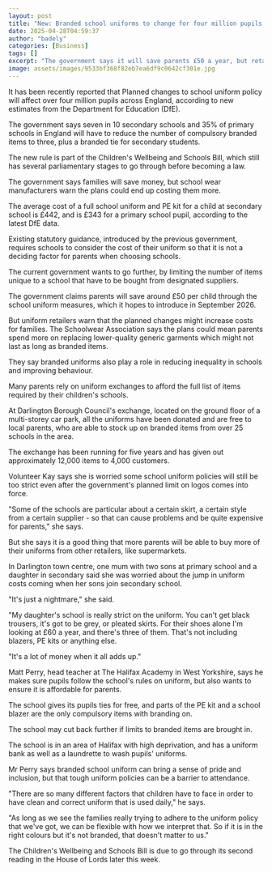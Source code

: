 ```yaml
---
layout: post
title: "New: Branded school uniforms to change for four million pupils under plans"
date: 2025-04-28T04:59:37
author: "badely"
categories: [Business]
tags: []
excerpt: "The government says it will save parents £50 a year, but retailers say it could end up costing more."
image: assets/images/9533bf368f82eb7ea6df9c0642cf301e.jpg
---
```


It has been recently reported that Planned changes to school uniform policy will affect over four million pupils across England, according to new estimates from the Department for Education (DfE).

The government says seven in 10 secondary schools and 35% of primary schools in England will have to reduce the number of compulsory branded items to three, plus a branded tie for secondary students.

The new rule is part of the Children's Wellbeing and Schools Bill, which still has several parliamentary stages to go through before becoming a law.

The government says families will save money, but school wear manufacturers warn the plans could end up costing them more.

The average cost of a full school uniform and PE kit for a child at secondary school is £442, and is £343 for a primary school pupil, according to the latest DfE data.

Existing statutory guidance, introduced by the previous government, requires schools to consider the cost of their uniform so that it is not a deciding factor for parents when choosing schools.

The current government wants to go further, by limiting the number of items unique to a school that have to be bought from designated suppliers.

The government claims parents will save around £50 per child through the school uniform measures, which it hopes to introduce in September 2026.

But uniform retailers warn that the planned changes might increase costs for families. The Schoolwear Association says the plans could mean parents spend more on replacing lower-quality generic garments which might not last as long as branded items. 

They say branded uniforms also play a role in reducing inequality in schools and improving behaviour.

Many parents rely on uniform exchanges to afford the full list of items required by their children's schools.

At Darlington Borough Council's exchange, located on the ground floor of a multi-storey car park, all the uniforms have been donated and are free to local parents, who are able to stock up on branded items from over 25 schools in the area.

The exchange has been running for five years and has given out approximately 12,000 items to 4,000 customers.

Volunteer Kay says she is worried some school uniform policies will still be too strict even after the government's planned limit on logos comes into force.

"Some of the schools are particular about a certain skirt, a certain style from a certain supplier - so that can cause problems and be quite expensive for parents," she says.

But she says it is a good thing that more parents will be able to buy more of their uniforms from other retailers, like supermarkets.

In Darlington town centre, one mum with two sons at primary school and a daughter in secondary said she was worried about the jump in uniform costs coming when her sons join secondary school.

"It's just a nightmare," she said.

"My daughter's school is really strict on the uniform. You can't get black trousers, it's got to be grey, or pleated skirts. For their shoes alone I'm looking at £60 a year, and there's three of them. That's not including blazers, PE kits or anything else.

"It's a lot of money when it all adds up."

Matt Perry, head teacher at The Halifax Academy in West Yorkshire, says he makes sure pupils follow the school's rules on uniform, but also wants to ensure it is affordable for parents.

The school gives its pupils ties for free, and parts of the PE kit and a school blazer are the only compulsory items with branding on.

The school may cut back further if limits to branded items are brought in.

The school is in an area of Halifax with high deprivation, and has a uniform bank as well as a laundrette to wash pupils' uniforms.

Mr Perry says branded school uniform can bring a sense of pride and inclusion, but that tough uniform policies can be a barrier to attendance.

"There are so many different factors that children have to face in order to have clean and correct uniform that is used daily," he says.

"As long as we see the families really trying to adhere to the uniform policy that we've got, we can be flexible with how we interpret that. So if it is in the right colours but it's not branded, that doesn't matter to us."

The Children's Wellbeing and Schools Bill is due to go through its second reading in the House of Lords later this week.

